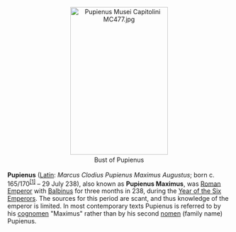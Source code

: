 <div class="photo" colspan="2" style="text-align: center; margin: 25px 0 10px;"><a class="image" href="https://en.wikipedia.org/wiki/File:Pupienus_Musei_Capitolini_MC477.jpg"><img alt="Pupienus Musei Capitolini MC477.jpg" data-file-height="2650" data-file-width="1750" decoding="async" height="333" src="https://upload.wikimedia.org/wikipedia/commons/thumb/7/79/Pupienus_Musei_Capitolini_MC477.jpg/220px-Pupienus_Musei_Capitolini_MC477.jpg" srcset="https://upload.wikimedia.org/wikipedia/commons/thumb/7/79/Pupienus_Musei_Capitolini_MC477.jpg/330px-Pupienus_Musei_Capitolini_MC477.jpg 1.5x, //upload.wikimedia.org/wikipedia/commons/thumb/7/79/Pupienus_Musei_Capitolini_MC477.jpg/440px-Pupienus_Musei_Capitolini_MC477.jpg 2x" width="220"/></a><div style="line-height:normal;padding-bottom:0.2em;padding-top:0.2em;">Bust of Pupienus</div></div>

[comment]: # 'breakpoint'
<p><b>Pupienus</b> (<a class="mw-redirect" href="https://en.wikipedia.org/wiki/Latin_language" title="Latin language">Latin</a>: <i lang="la">Marcus Clodius Pupienus Maximus Augustus</i>; born c. 165/170<sup class="reference" id="cite_ref-1"><a href="#cite_note-1">[1]</a></sup> – 29 July 238), also known as <b>Pupienus Maximus</b>, was <a class="mw-redirect" href="https://en.wikipedia.org/wiki/Roman_Emperor" title="Roman Emperor">Roman Emperor</a> with <a href="https://en.wikipedia.org/wiki/Balbinus" title="Balbinus">Balbinus</a> for three months in 238, during the <a href="https://en.wikipedia.org/wiki/Year_of_the_Six_Emperors" title="Year of the Six Emperors">Year of the Six Emperors</a>. The sources for this period are scant, and thus knowledge of the emperor is limited. In most contemporary texts Pupienus is referred to by his <a href="https://en.wikipedia.org/wiki/Cognomen" title="Cognomen">cognomen</a> "Maximus" rather than by his second <a href="https://en.wikipedia.org/wiki/Roman_naming_conventions" title="Roman naming conventions">nomen</a> (family name) Pupienus.
</p>